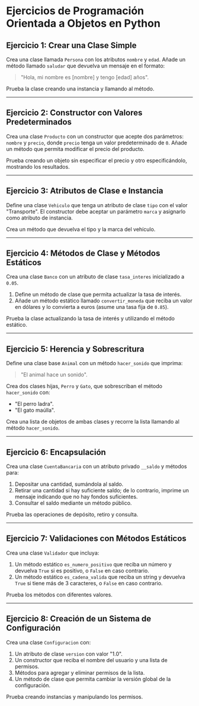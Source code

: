 # Ejercicios de Programación Orientada a Objetos en Python

## Ejercicio 1: Crear una Clase Simple
Crea una clase llamada `Persona` con los atributos `nombre` y `edad`. Añade un método llamado `saludar` que devuelva un mensaje en el formato:

> "Hola, mi nombre es [nombre] y tengo [edad] años".

Prueba la clase creando una instancia y llamando al método.

---

## Ejercicio 2: Constructor con Valores Predeterminados
Crea una clase `Producto` con un constructor que acepte dos parámetros: `nombre` y `precio`, donde `precio` tenga un valor predeterminado de `0`. Añade un método que permita modificar el precio del producto. 

Prueba creando un objeto sin especificar el precio y otro especificándolo, mostrando los resultados.

---

## Ejercicio 3: Atributos de Clase e Instancia
Define una clase `Vehiculo` que tenga un atributo de clase `tipo` con el valor "Transporte". El constructor debe aceptar un parámetro `marca` y asignarlo como atributo de instancia. 

Crea un método que devuelva el tipo y la marca del vehículo.

---

## Ejercicio 4: Métodos de Clase y Métodos Estáticos
Crea una clase `Banco` con un atributo de clase `tasa_interes` inicializado a `0.05`.

1. Define un método de clase que permita actualizar la tasa de interés.
2. Añade un método estático llamado `convertir_moneda` que reciba un valor en dólares y lo convierta a euros (asume una tasa fija de `0.85`).

Prueba la clase actualizando la tasa de interés y utilizando el método estático.

---

## Ejercicio 5: Herencia y Sobrescritura
Define una clase base `Animal` con un método `hacer_sonido` que imprima:

> "El animal hace un sonido".

Crea dos clases hijas, `Perro` y `Gato`, que sobrescriban el método `hacer_sonido` con:

- "El perro ladra".
- "El gato maúlla".

Crea una lista de objetos de ambas clases y recorre la lista llamando al método `hacer_sonido`.

---

## Ejercicio 6: Encapsulación
Crea una clase `CuentaBancaria` con un atributo privado `__saldo` y métodos para:

1. Depositar una cantidad, sumándola al saldo.
2. Retirar una cantidad si hay suficiente saldo; de lo contrario, imprime un mensaje indicando que no hay fondos suficientes.
3. Consultar el saldo mediante un método público.

Prueba las operaciones de depósito, retiro y consulta.

---

## Ejercicio 7: Validaciones con Métodos Estáticos
Crea una clase `Validador` que incluya:

1. Un método estático `es_numero_positivo` que reciba un número y devuelva `True` si es positivo, o `False` en caso contrario.
2. Un método estático `es_cadena_valida` que reciba un string y devuelva `True` si tiene más de 3 caracteres, o `False` en caso contrario.

Prueba los métodos con diferentes valores.

---

## Ejercicio 8: Creación de un Sistema de Configuración
Crea una clase `Configuracion` con:

1. Un atributo de clase `version` con valor "1.0".
2. Un constructor que reciba el nombre del usuario y una lista de permisos.
3. Métodos para agregar y eliminar permisos de la lista.
4. Un método de clase que permita cambiar la versión global de la configuración.

Prueba creando instancias y manipulando los permisos.
